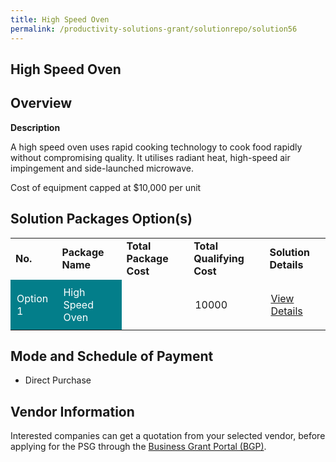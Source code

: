 ```yaml
---
title: High Speed Oven
permalink: /productivity-solutions-grant/solutionrepo/solution56
---
```


## High Speed Oven

## Overview

**Description**

A high speed oven uses rapid cooking technology to cook food rapidly without compromising quality. It utilises radiant heat, high-speed air impingement and side-launched microwave.

Cost of equipment capped at $10,000 per unit 


## Solution Packages Option(s)

<table>
<tr>
<td><b>No.</b></td>
<td><b>Package Name</b></td>
<td><b>Total Package Cost</b></td>
<td><b>Total Qualifying Cost</b></td>
<td><b>Solution Details</b></td>
</tr>
<tr>
<td style='padding: 10px; background-color: #037E8A; color: #FFFFFF;'>Option 1</td>
<td style='padding: 10px; background-color: #037E8A; color: #FFFFFF;'>High Speed Oven</td>
<td style='padding: 10px;'></td>
<td style='padding: 10px;'>10000</td>
<td style='padding: 10px;'><a href='' target='_blank'>View Details</a></td>
</tr>
</table>

## Mode and Schedule of Payment

 - Direct Purchase

## Vendor Information

 

Interested companies can get a quotation from your selected vendor, before applying for the PSG through the <a href='https://www.businessgrants.gov.sg/' target='_blank' rel='noopener'>Business Grant Portal (BGP)</a>.

<script src="/jquery/resize-tables.js"></script>

